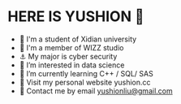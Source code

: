 # HERE IS YUSHION 👋
- 🎒 I'm a student of Xidian university
- 🏢 I'm a member of WIZZ studio
- ⚓ My major is cyber security
- 👀 I’m interested in data science
- 🌱 I’m currently learning C++ / SQL/ SAS 
- 🚀 Visit my personal website yushion.cc
- 📧 Contact me by email yushionliu@gmail.com
<!---
yushionL/yushionL is a ✨ special ✨ repository because its `README.md` (this file) appears on your GitHub profile.
You can click the Preview link to take a look at your changes.
--->
